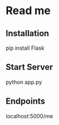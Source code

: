 # Read me

## Installation
pip install Flask

## Start Server
python app.py

## Endpoints
localhost:5000/me